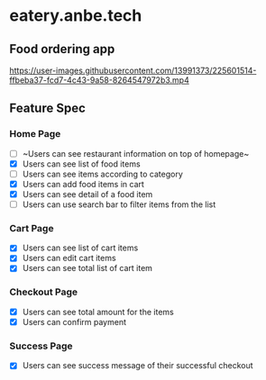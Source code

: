 # eatery.anbe.tech

Food ordering app
---


https://user-images.githubusercontent.com/13991373/225601514-ffbeba37-fcd7-4c43-9a58-8264547972b3.mp4



Feature Spec
----

### Home Page

- [ ] ~Users can see restaurant information on top of homepage~
- [x] Users can see list of food items
- [ ] Users can see items according to category
- [x] Users can add food items in cart
- [x] Users can see detail of a food item
- [ ] Users can use search bar to filter items from the list

### Cart Page

- [x] Users can see list of cart items
- [x] Users can edit cart items
- [x] Users can see total list of cart item

### Checkout Page
    
- [x] Users can see total amount for the items
- [x] Users can confirm payment
    
### Success Page
    
- [x] Users can see success message of their successful checkout
